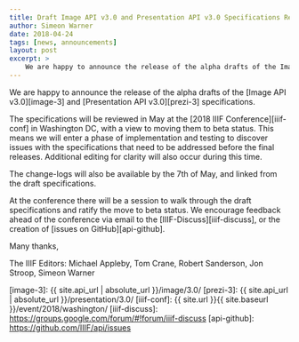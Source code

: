 ```yaml
---
title: Draft Image API v3.0 and Presentation API v3.0 Specifications Released for Review
author: Simeon Warner
date: 2018-04-24
tags: [news, announcements]
layout: post
excerpt: >
    We are happy to announce the release of the alpha drafts of the Image and Presentation version 3.0 API specifications.
---
```


We are happy to announce the release of the alpha drafts of the [Image API v3.0][image-3] and [Presentation API v3.0][prezi-3] specifications.  

The specifications will be reviewed in May at the [2018 IIIF Conference][iiif-conf] in Washington DC, with a view to moving them to beta status. This means we will enter a phase of implementation and testing to discover issues with the specifications that need to be addressed before the final releases. Additional editing for clarity will also occur during this time.

The change-logs will also be available by the 7th of May, and linked from the draft specifications.

At the conference there will be a session to walk through the draft specifications and ratify the move to beta status. We encourage feedback ahead of the conference via email to the [IIIF-Discuss][iiif-discuss], or the creation of [issues on GitHub][api-github].

Many thanks,

The IIIF Editors: Michael Appleby, Tom Crane, Robert Sanderson, Jon Stroop, Simeon Warner

[image-3]: {{ site.api_url | absolute_url }}/image/3.0/
[prezi-3]: {{ site.api_url | absolute_url }}/presentation/3.0/
[iiif-conf]: {{ site.url }}{{ site.baseurl }}/event/2018/washington/
[iiif-discuss]: https://groups.google.com/forum/#!forum/iiif-discuss
[api-github]: https://github.com/IIIF/api/issues
